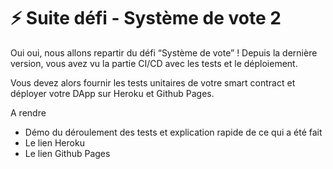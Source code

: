 # ⚡️ Suite défi - Système de vote 2

Oui oui, nous allons repartir du défi “Système de vote” !
Depuis la dernière version, vous avez vu la partie CI/CD avec les tests et le déploiement.

Vous devez alors fournir les tests unitaires de votre smart contract et déployer votre DApp sur Heroku et Github Pages.

A rendre

- Démo du déroulement des tests et explication rapide de ce qui a été fait
- Le lien Heroku
- Le lien Github Pages
